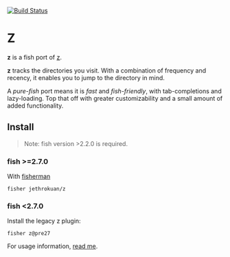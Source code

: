 [![Build Status][travis-badge]][travis-link]

# Z

**z** is a fish port of [z](http://github.com/rupa/z).

**z** tracks the directories you visit. With a combination of
frequency and recency, it enables you to jump to the directory in
mind.

A _pure-fish_ port means it is _fast_ and _fish-friendly_, with
tab-completions and lazy-loading. Top that off with greater
customizability and a small amount of added functionality.

## Install
> Note: fish version >2.2.0 is required.

### fish >=2.7.0
With [fisherman]

```
fisher jethrokuan/z
```

### fish <2.7.0
Install the legacy z plugin:

```
fisher z@pre27
```

For usage information, [read me](https://github.com/jethrokuan/z/blob/master/man/man1/z.md).

[travis-link]: https://travis-ci.org/jethrokuan/z
[travis-badge]: https://travis-ci.org/jethrokuan/z.svg?branch=master

[fisherman]: https://github.com/fisherman/fisherman
